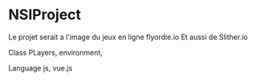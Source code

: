 # NSIProject
Le projet serait a l'image du jeux en ligne flyordie.io
Et aussi de Slither.io

Class PLayers, environment, 

Language js, vue.js
